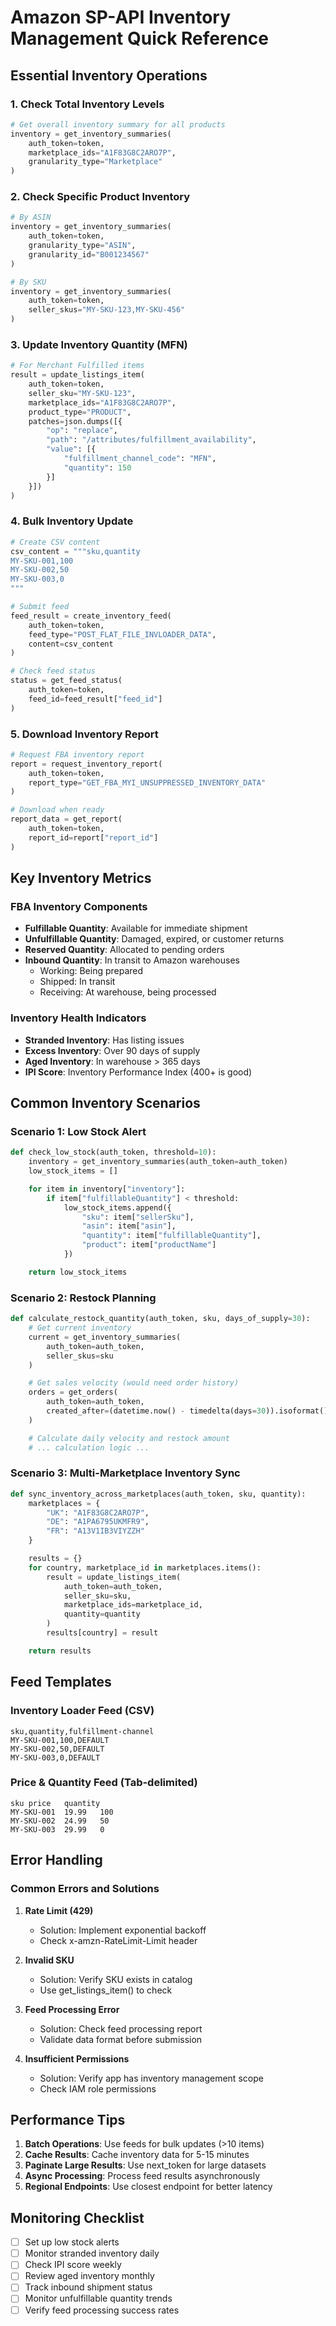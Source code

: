 # Amazon SP-API Inventory Management Quick Reference

## Essential Inventory Operations

### 1. Check Total Inventory Levels
```python
# Get overall inventory summary for all products
inventory = get_inventory_summaries(
    auth_token=token,
    marketplace_ids="A1F83G8C2ARO7P",
    granularity_type="Marketplace"
)
```

### 2. Check Specific Product Inventory
```python
# By ASIN
inventory = get_inventory_summaries(
    auth_token=token,
    granularity_type="ASIN",
    granularity_id="B001234567"
)

# By SKU
inventory = get_inventory_summaries(
    auth_token=token,
    seller_skus="MY-SKU-123,MY-SKU-456"
)
```

### 3. Update Inventory Quantity (MFN)
```python
# For Merchant Fulfilled items
result = update_listings_item(
    auth_token=token,
    seller_sku="MY-SKU-123",
    marketplace_ids="A1F83G8C2ARO7P",
    product_type="PRODUCT",
    patches=json.dumps([{
        "op": "replace",
        "path": "/attributes/fulfillment_availability",
        "value": [{
            "fulfillment_channel_code": "MFN",
            "quantity": 150
        }]
    }])
)
```

### 4. Bulk Inventory Update
```python
# Create CSV content
csv_content = """sku,quantity
MY-SKU-001,100
MY-SKU-002,50
MY-SKU-003,0
"""

# Submit feed
feed_result = create_inventory_feed(
    auth_token=token,
    feed_type="POST_FLAT_FILE_INVLOADER_DATA",
    content=csv_content
)

# Check feed status
status = get_feed_status(
    auth_token=token,
    feed_id=feed_result["feed_id"]
)
```

### 5. Download Inventory Report
```python
# Request FBA inventory report
report = request_inventory_report(
    auth_token=token,
    report_type="GET_FBA_MYI_UNSUPPRESSED_INVENTORY_DATA"
)

# Download when ready
report_data = get_report(
    auth_token=token,
    report_id=report["report_id"]
)
```

## Key Inventory Metrics

### FBA Inventory Components
- **Fulfillable Quantity**: Available for immediate shipment
- **Unfulfillable Quantity**: Damaged, expired, or customer returns
- **Reserved Quantity**: Allocated to pending orders
- **Inbound Quantity**: In transit to Amazon warehouses
  - Working: Being prepared
  - Shipped: In transit
  - Receiving: At warehouse, being processed

### Inventory Health Indicators
- **Stranded Inventory**: Has listing issues
- **Excess Inventory**: Over 90 days of supply
- **Aged Inventory**: In warehouse > 365 days
- **IPI Score**: Inventory Performance Index (400+ is good)

## Common Inventory Scenarios

### Scenario 1: Low Stock Alert
```python
def check_low_stock(auth_token, threshold=10):
    inventory = get_inventory_summaries(auth_token=auth_token)
    low_stock_items = []

    for item in inventory["inventory"]:
        if item["fulfillableQuantity"] < threshold:
            low_stock_items.append({
                "sku": item["sellerSku"],
                "asin": item["asin"],
                "quantity": item["fulfillableQuantity"],
                "product": item["productName"]
            })

    return low_stock_items
```

### Scenario 2: Restock Planning
```python
def calculate_restock_quantity(auth_token, sku, days_of_supply=30):
    # Get current inventory
    current = get_inventory_summaries(
        auth_token=auth_token,
        seller_skus=sku
    )

    # Get sales velocity (would need order history)
    orders = get_orders(
        auth_token=auth_token,
        created_after=(datetime.now() - timedelta(days=30)).isoformat()
    )

    # Calculate daily velocity and restock amount
    # ... calculation logic ...
```

### Scenario 3: Multi-Marketplace Inventory Sync
```python
def sync_inventory_across_marketplaces(auth_token, sku, quantity):
    marketplaces = {
        "UK": "A1F83G8C2ARO7P",
        "DE": "A1PA6795UKMFR9",
        "FR": "A13V1IB3VIYZZH"
    }

    results = {}
    for country, marketplace_id in marketplaces.items():
        result = update_listings_item(
            auth_token=auth_token,
            seller_sku=sku,
            marketplace_ids=marketplace_id,
            quantity=quantity
        )
        results[country] = result

    return results
```

## Feed Templates

### Inventory Loader Feed (CSV)
```csv
sku,quantity,fulfillment-channel
MY-SKU-001,100,DEFAULT
MY-SKU-002,50,DEFAULT
MY-SKU-003,0,DEFAULT
```

### Price & Quantity Feed (Tab-delimited)
```
sku	price	quantity
MY-SKU-001	19.99	100
MY-SKU-002	24.99	50
MY-SKU-003	29.99	0
```

## Error Handling

### Common Errors and Solutions

1. **Rate Limit (429)**
   - Solution: Implement exponential backoff
   - Check x-amzn-RateLimit-Limit header

2. **Invalid SKU**
   - Solution: Verify SKU exists in catalog
   - Use get_listings_item() to check

3. **Feed Processing Error**
   - Solution: Check feed processing report
   - Validate data format before submission

4. **Insufficient Permissions**
   - Solution: Verify app has inventory management scope
   - Check IAM role permissions

## Performance Tips

1. **Batch Operations**: Use feeds for bulk updates (>10 items)
2. **Cache Results**: Cache inventory data for 5-15 minutes
3. **Paginate Large Results**: Use next_token for large datasets
4. **Async Processing**: Process feed results asynchronously
5. **Regional Endpoints**: Use closest endpoint for better latency

## Monitoring Checklist

- [ ] Set up low stock alerts
- [ ] Monitor stranded inventory daily
- [ ] Check IPI score weekly
- [ ] Review aged inventory monthly
- [ ] Track inbound shipment status
- [ ] Monitor unfulfillable quantity trends
- [ ] Verify feed processing success rates
